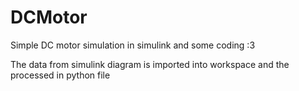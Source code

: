 # DCMotor
Simple DC motor simulation in simulink and some coding :3

The data from simulink diagram is imported into workspace and the processed in python file

